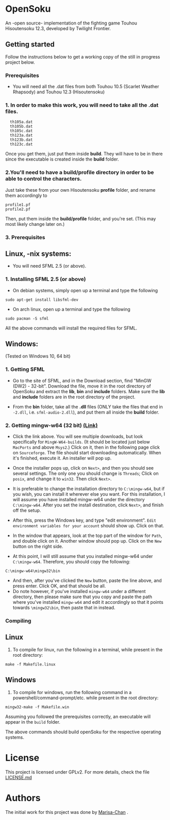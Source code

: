 # OpenSoku
An -open source- implementation of the fighting game Touhou Hisoutensoku 12.3, developed by Twilight Frontier.

## Getting started

Follow the instructions below to get a working copy of the still in progress project below.

### Prerequisites

* You will need all the .dat files from both Touhou 10.5 (Scarlet Weather Rhapsody) and Touhou 12.3 (Hisoutensoku)
###       1. In order to make this work, you will need to take all the .dat files.
```
  th105a.dat
  th105b.dat
  th105c.dat
  th123a.dat
  th123b.dat
  th123c.dat
```
Once you get them, just put them inside **build**. They will have to be in there since the executable is created inside the **build** folder.
          
###         2.You'll need to have a **build/profile** directory in order to be able to control the characters.
Just take these from your own Hisoutensoku **profile** folder, and rename them accordingly to
```
profile1.pf
profile2.pf
```
Then, put them inside the **build/profile** folder, and you're set.
(This may most likely change later on.)

###			3. Prerequisites


## 	Linux, -nix systems:

* You will need SFML 2.5 (or above).
###     1. Installing SFML 2.5 (or above)
* On debian systems, simply open up a terminal and type the following
```
sudo apt-get install libsfml-dev
```
* On arch linux, open up a terminal and type the following
```
sudo pacman -S sfml
```
All the above commands will install the required files for SFML.

## Windows:

(Tested on Windows 10, 64 bit)
###		1. 	Getting SFML
			
* Go to the site of SFML, and in the Download section, find "MinGW (DW2) - 32-bit".
			Download the file, move it in the root directory of OpenSoku and extract the **lib**, **bin** and **include** folders. Make sure the **lib** and **include** folders are in the root directory of the project.

* From the **bin** folder, take all the **.dll** files (ONLY take the files that end in `-2.dll`, i.e. `sfml-audio-2.dll`), and put them all inside the **build** folder.
###		2. Getting mingw-w64 (32 bit) [(Link)](http://mingw-w64.org/doku.php/download)
* Click the link above. You will see multiple downloads, but look specifically for `MingW-W64-builds`. (It should be located just below `MacPorts` and above `Msys2`.) Click on it, then in the following page click on `Sourceforge`. The file should start downloading automatically. When it's finished, execute it. An installer will pop up.
* Once the installer pops up, click on `Next>`, and then you should see several settings. The only one you should change is `Threads`; Click on `posix`, and change it to `win32`. Then click `Next>`.

* It is preferable to change the installation directory to `C:\mingw-w64`, but if you wish, you can install it wherever else you want. For this installation, I will assume you have installed mingw-w64 under the directory `C:\mingw-w64`. After you set the install destination, click `Next>`, and finish off the setup.
* After this, press the Windows key, and type "edit environment". `Edit environment variables for your account` should show up. Click on that.
* In the window that appears, look at the top part of the window for `Path`, and double click on it. Another window should pop up. Click on the `New` button on the right side.

* At this point, I will still assume that you installed mingw-w64 under `C:\mingw-w64`. Therefore, you should copy the following:
```
C:\mingw-w64\mingw32\bin
```
* And then, after you've clicked the `New` button, paste the line above, and press enter. Click OK, and that should be all.
* Do note however, if you've installed `mingw-w64` under a different directory, then please make sure that you copy and paste the path where you've installed `mingw-w64` and edit it accordingly so that it points towards `\mingw32\bin`, then paste that in instead.

### Compiling

## Linux

1. To compile for linux, run the following in a terminal, while present in the root directory:
```
make -f Makefile.linux
```

## Windows

1. To compile for windows, run the following command in a powershell/command-prompt/etc. while present in the root directory:
```
mingw32-make -f Makefile.win
```
Assuming you followed the prerequisites correctly, an executable will appear in the `build` folder.


The above commands should build openSoku for the respective operating systems.

# License

This project is licensed under GPLv2. For more details, check the file [LICENSE.md](LICENSE.md)

# Authors
The initial work for this project was done by [Marisa-Chan](https://github.com/Marisa-Chan) .

